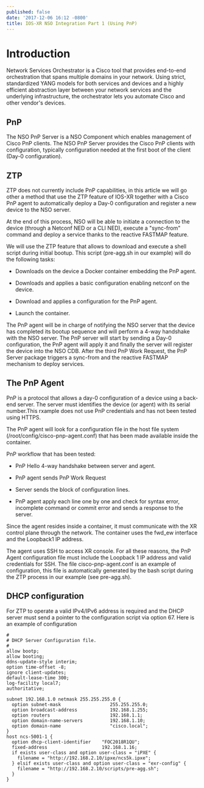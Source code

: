 ```yaml
---
published: false
date: '2017-12-06 16:12 -0800'
title: IOS-XR NSO Integration Part 1 (Using PnP)
---
```

# Introduction
Network Services Orchestrator is a Cisco tool that provides end-to-end orchestration that spans multiple domains in your network. Using strict, standardized YANG models for both services and devices and a highly efficient abstraction layer between your network services and the underlying infrastructure, the orchestrator lets you automate Cisco and other vendor's devices.

## PnP

The NSO PnP Server is a NSO Component which enables management of Cisco PnP clients. The NSO PnP Server provides the Cisco PnP clients with configuration, typically configuration needed at the first boot of the client (Day-0 configuration). 

## ZTP
ZTP does not currently include PnP capabilities, in this article we will go other a method that use the ZTP feature of IOS-XR together with a Cisco PnP agent to automatically deploy a Day-0 configuration and register a new device to the NSO server.

At the end of this process, NSO will be able to initiate a connection to the device (through a Netconf NED or a CLI NED), execute a "sync-from" command and deploy a service thanks to the reactive FASTMAP feature.

We will use the ZTP feature that allows to download and execute a shell script during initial bootup. This script (pre-agg.sh in our example) will do the following tasks:

* Downloads on the device a Docker container embedding the PnP agent.

* Downloads and applies a basic configuration enabling netconf on the device.

* Download and applies a configuration for the PnP agent.

* Launch the container.

The PnP agent will be in charge of notifying the NSO server that the device has completed its bootup sequence and will perform a 4-way handshake with the NSO server.
The PnP server will start by sending a Day-0 configuration, the PnP agent will apply it and finally the server will register the device into the NSO CDB.
After the third PnP Work Request, the PnP Server package triggers a sync-from and the reactive FASTMAP mechanism to deploy services.

## The PnP Agent

PnP is a protocol that allows a day-0 configuration of a device using a back-end server. The server must identifies the device (or agent) with its serial number.This rxample does not use PnP credentials and has not been tested using HTTPS.

The PnP agent will look for a configuration file in the host file system (/root/config/cisco-pnp-agent.conf) that has been made available inside the container.

PnP workflow that has been tested:

* PnP Hello 4-way handshake between server and agent.

* PnP agent sends PnP Work Request

* Server sends the block of configuration lines.

* PnP agent apply each line one by one and check for syntax error, incomplete command or commit error and sends a response to the server.

Since the agent resides inside a container, it must communicate with the XR control plane through the network. The container uses the fwd_ew interface and the Loopback1 IP address.

The agent uses SSH to access XR console. For all these reasons, the PnP Agent configuration file must include the Loopback 1 IP address and valid credentials for SSH. The file cisco-pnp-agent.conf is an example of configuration, this file is automatically generated by the bash script during the ZTP process in our example (see pre-agg.sh).

## DHCP configuration
For ZTP to operate a valid IPv4/IPv6 address is required and the DHCP server must send a pointer to the configuration script via option 67. Here is an example of configuration

```
#
# DHCP Server Configuration file.
#
allow bootp;
allow booting;
ddns-update-style interim;
option time-offset -8;
ignore client-updates;
default-lease-time 300;
log-facility local7;
authoritative;

subnet 192.168.1.0 netmask 255.255.255.0 {
  option subnet-mask                  255.255.255.0;
  option broadcast-address            192.168.1.255;
  option routers                      192.168.1.1;
  option domain-name-servers          192.168.1.10;
  option domain-name                  "cisco.local";
}
host ncs-5001-1 {
  option dhcp-client-identifier    "FOC2018R1QU";
  fixed-address                    192.168.1.16;
  if exists user-class and option user-class = "iPXE" {
    filename = "http://192.168.2.10/ipxe/ncs5k.ipxe";
  } elsif exists user-class and option user-class = "exr-config" {
    filename = "http://192.168.2.10/scripts/pre-agg.sh";
  }
}
```
